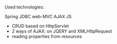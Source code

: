 Used technologies:

Spring JDBC
web-MVC
AJAX
JS

-   CRUD based on HttpServlet
-   2 ways of AJAX: on JQERY and XMLHttpRequest
-   reading properties from resources